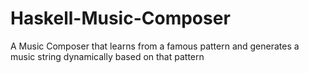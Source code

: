 # Haskell-Music-Composer
A Music Composer that learns from a famous pattern and generates a music string dynamically based on that pattern
